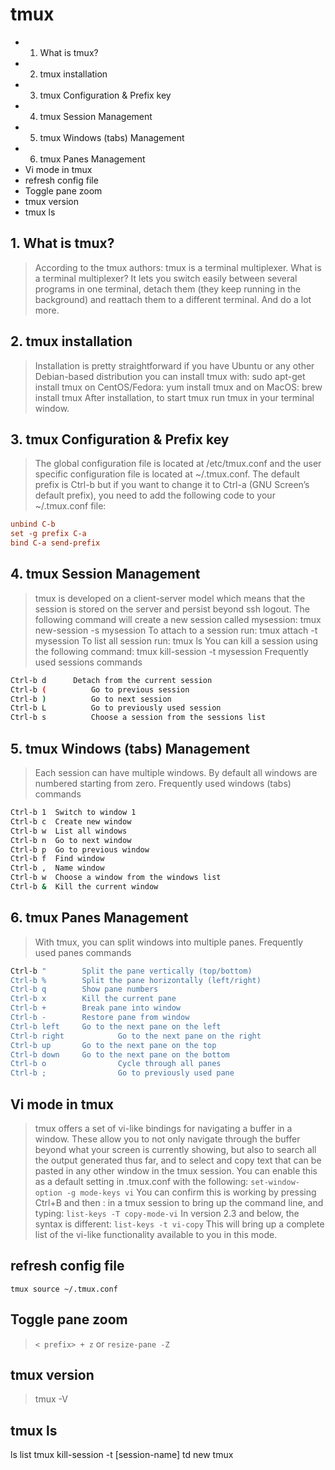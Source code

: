 # tmux

<!-- MarkdownTOC -->

- 1. What is tmux?
- 2. tmux installation
- 3. tmux Configuration & Prefix key
- 4. tmux Session Management
- 5. tmux Windows \(tabs\) Management
- 6. tmux Panes Management
- Vi mode in tmux
- refresh config file
- Toggle pane zoom
- tmux version
- tmux ls

<!-- /MarkdownTOC -->

## 1. What is tmux?
> According to the tmux authors:
tmux is a terminal multiplexer. What is a terminal multiplexer? It lets you switch easily between several programs in one terminal, detach them (they keep running in the background) and reattach them to a different terminal. And do a lot more.

## 2. tmux installation
> Installation is pretty straightforward if you have Ubuntu or any other Debian-based distribution you can install tmux with:
sudo apt-get install tmux
on CentOS/Fedora:
yum install tmux
and on MacOS:
brew install tmux
After installation, to start tmux run tmux in your terminal window.

## 3. tmux Configuration & Prefix key
> The global configuration file is located at /etc/tmux.conf and the user specific configuration file is located at ~/.tmux.conf. The default prefix is Ctrl-b but if you want to change it to Ctrl-a (GNU Screen’s default prefix), you need to add the following code to your ~/.tmux.conf file:
````conf
unbind C-b
set -g prefix C-a
bind C-a send-prefix
````

## 4. tmux Session Management
> tmux is developed on a client-server model which means that the session is stored on the server and persist beyond ssh logout.
The following command will create a new session called mysession:
tmux new-session -s mysession
To attach to a session run:
tmux attach -t mysession
To list all session run:
tmux ls
You can kill a session using the following command:
tmux kill-session -t mysession
Frequently used sessions commands
````bash
Ctrl-b d	  Detach from the current session
Ctrl-b (          Go to previous session
Ctrl-b )          Go to next session
Ctrl-b L          Go to previously used session
Ctrl-b s          Choose a session from the sessions list
````

## 5. tmux Windows (tabs) Management
> Each session can have multiple windows. By default all windows are numbered starting from zero.
Frequently used windows (tabs) commands
````bash
Ctrl-b 1  Switch to window 1
Ctrl-b c  Create new window
Ctrl-b w  List all windows
Ctrl-b n  Go to next window
Ctrl-b p  Go to previous window
Ctrl-b f  Find window
Ctrl-b ,  Name window
Ctrl-b w  Choose a window from the windows list
Ctrl-b &  Kill the current window
````

## 6. tmux Panes Management
> With tmux, you can split windows into multiple panes.
Frequently used panes commands
````bash
Ctrl-b "		Split the pane vertically (top/bottom)
Ctrl-b %		Split the pane horizontally (left/right)
Ctrl-b q		Show pane numbers
Ctrl-b x		Kill the current pane
Ctrl-b +		Break pane into window
Ctrl-b -		Restore pane from window
Ctrl-b left		Go to the next pane on the left
Ctrl-b right            Go to the next pane on the right
Ctrl-b up		Go to the next pane on the top
Ctrl-b down		Go to the next pane on the bottom
Ctrl-b o                Cycle through all panes
Ctrl-b ;                Go to previously used pane
````

## Vi mode in tmux
> tmux offers a set of vi-like bindings for navigating a buffer in a window. These allow you to not only navigate through the buffer beyond what your screen is currently showing, but also to search all the output generated thus far, and to select and copy text that can be pasted in any other window in the tmux session.
You can enable this as a default setting in .tmux.conf with the following:
`set-window-option -g mode-keys vi`
You can confirm this is working by pressing Ctrl+B and then : in a tmux session to bring up the command line, and typing:
`list-keys -T copy-mode-vi`
In version 2.3 and below, the syntax is different:
`list-keys -t vi-copy`
This will bring up a complete list of the vi-like functionality available to you in this mode.

## refresh config file
`tmux source ~/.tmux.conf`

## Toggle pane zoom
> `< prefix> + z`
or
`resize-pane -Z`

## tmux version
> tmux -V

## tmux ls
ls  list
tmux kill-session -t [session-name]
td  new tmux
